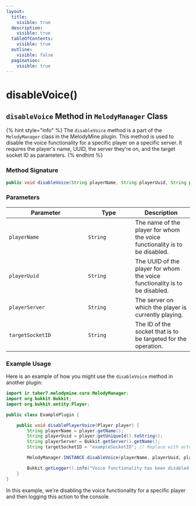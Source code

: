 ```yaml
---
layout:
  title:
    visible: true
  description:
    visible: true
  tableOfContents:
    visible: true
  outline:
    visible: false
  pagination:
    visible: true
---
```


# disableVoice()

## `disableVoice` Method in `MelodyManager` Class

{% hint style="info" %}
The `disableVoice` method is a part of the `MelodyManager` class in the MelodyMine plugin. This method is used to disable the voice functionality for a specific player on a specific server. It requires the player's name, UUID, the server they're on, and the target socket ID as parameters.
{% endhint %}

### Method Signature

```java
public void disableVoice(String playerName, String playerUuid, String playerServer, String targetSocketID)
```

### Parameters

<table><thead><tr><th width="201">Parameter</th><th width="113">Type</th><th>Description</th></tr></thead><tbody><tr><td><code>playerName</code></td><td><code>String</code></td><td>The name of the player for whom the voice functionality is to be disabled.</td></tr><tr><td><code>playerUuid</code></td><td><code>String</code></td><td>The UUID of the player for whom the voice functionality is to be disabled.</td></tr><tr><td><code>playerServer</code></td><td><code>String</code></td><td>The server on which the player is currently playing.</td></tr><tr><td><code>targetSocketID</code></td><td><code>String</code></td><td>The ID of the socket that is to be targeted for the operation.</td></tr></tbody></table>

### Example Usage

Here is an example of how you might use the `disableVoice` method in another plugin:

```java
import ir.taher7.melodymine.core.MelodyManager;
import org.bukkit.Bukkit;
import org.bukkit.entity.Player;

public class ExamplePlugin {

    public void disablePlayerVoice(Player player) {
        String playerName = player.getName();
        String playerUuid = player.getUniqueId().toString();
        String playerServer = Bukkit.getServer().getName();
        String targetSocketID = "exampleSocketID"; // Replace with actual socket ID

        MelodyManager.INSTANCE.disableVoice(playerName, playerUuid, playerServer, targetSocketID);

        Bukkit.getLogger().info("Voice functionality has been disabled for player: " + playerName + " to SocketID:" + targetSocketID);
    }
}
```

In this example, we're disabling the voice functionality for a specific player and then logging this action to the console.
